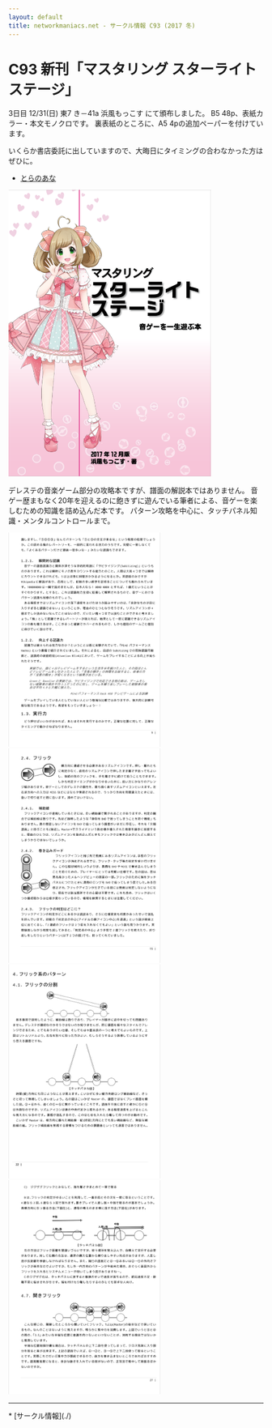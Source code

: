 ```yaml
---
layout: default
title: networkmaniacs.net - サークル情報 C93 (2017 冬)
---
```


C93 新刊「マスタリング スターライトステージ」
====
3日目 12/31(日) 東7 き－41a 浜風もっこす にて頒布しました。
B5 48p、表紙カラー・本文モノクロです。
裏表紙のところに、A5 4pの追加ペーパーを付けています。

いくらか書店委託に出していますので、大晦日にタイミングの合わなかった方はぜひに。
* [とらのあな](http://www.toranoana.jp/mailorder/article/04/0030/60/44/040030604450.html)

<img src="./C93-cover.png" alt="表紙" style="width: 400px;"/>

デレステの音楽ゲーム部分の攻略本ですが、譜面の解説本ではありません。
音ゲー歴まもなく20年を迎えるのに飽きずに遊んでいる筆者による、音ゲーを楽しむための知識を詰め込んだ本です。
パターン攻略を中心に、タッチパネル知識・メンタルコントロールまで。

<img src="./C93-p09.png" alt="本文サンプル1" style="width: 300px;"/>
<img src="./C93-p15.png" alt="本文サンプル2" style="width: 300px;"/>
<img src="./C93-p22.png" alt="本文サンプル3" style="width: 300px;"/>
<img src="./C93-p27.png" alt="本文サンプル4" style="width: 300px;"/>

<hr/>
* [サークル情報](./)
